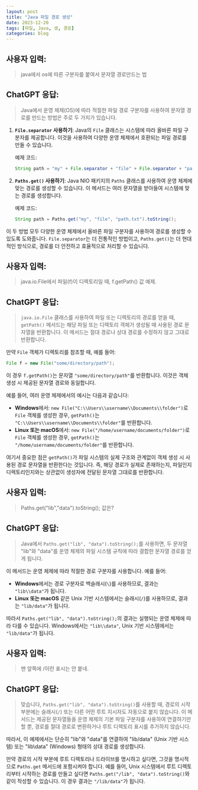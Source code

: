 ```yaml
---
layout: post
title: "Java 파일 경로 생성"
date: 2023-12-20
tags: [파일, Java, 생, 경로]
categories: blog
---
```


## 사용자 입력:
> java에서 os에  따른 구분자를 붙여서 문자열 경로만드는 법

## ChatGPT 응답:
> Java에서 운영 체제(OS)에 따라 적절한 파일 경로 구분자를 사용하여 문자열 경로를 만드는 방법은 주로 두 가지가 있습니다.

1. **`File.separator` 사용하기**: Java의 `File` 클래스는 시스템에 따라 올바른 파일 구분자를 제공합니다. 이것을 사용하여 다양한 운영 체제에서 호환되는 파일 경로를 만들 수 있습니다.

   예제 코드:
   ```java
   String path = "my" + File.separator + "file" + File.separator + "path.txt";
   ```

2. **`Paths.get()` 사용하기**: Java NIO 패키지의 `Paths` 클래스를 사용하여 운영 체제에 맞는 경로를 생성할 수 있습니다. 이 메서드는 여러 문자열을 받아들여 시스템에 맞는 경로를 생성합니다.

   예제 코드:
   ```java
   String path = Paths.get("my", "file", "path.txt").toString();
   ```

이 두 방법 모두 다양한 운영 체제에서 올바른 파일 구분자를 사용하여 경로를 생성할 수 있도록 도와줍니다. `File.separator`는 더 전통적인 방법이고, `Paths.get()`는 더 현대적인 방식으로, 경로를 더 안전하고 효율적으로 처리할 수 있습니다.

## 사용자 입력:
> java.io.File에서 파일(f)이 디렉토리일 때, f.getPath() 값 예제.

## ChatGPT 응답:
> `java.io.File` 클래스를 사용하여 파일 또는 디렉토리의 경로를 얻을 때, `getPath()` 메서드는 해당 파일 또는 디렉토리 객체가 생성될 때 사용된 경로 문자열을 반환합니다. 이 메서드는 절대 경로나 상대 경로를 수정하지 않고 그대로 반환합니다.

만약 `File` 객체가 디렉토리를 참조할 때, 예를 들어:

```java
File f = new File("some/directory/path");
```

이 경우 `f.getPath()`는 문자열 `"some/directory/path"`를 반환합니다. 이것은 객체 생성 시 제공된 문자열 경로와 동일합니다. 

예를 들어, 여러 운영 체제에서의 예시는 다음과 같습니다:

- **Windows**에서: `new File("C:\\Users\\username\\Documents\\folder")`로 `File` 객체를 생성한 경우, `getPath()`는 `"C:\\Users\\username\\Documents\\folder"`를 반환합니다.
- **Linux 또는 macOS**에서: `new File("/home/username/documents/folder")`로 `File` 객체를 생성한 경우, `getPath()`는 `"/home/username/documents/folder"`를 반환합니다.

여기서 중요한 점은 `getPath()`가 파일 시스템의 실제 구조와 관계없이 객체 생성 시 사용된 경로 문자열을 반환한다는 것입니다. 즉, 해당 경로가 실제로 존재하는지, 파일인지 디렉토리인지와는 상관없이 생성자에 전달된 문자열 그대로를 반환합니다.

## 사용자 입력:
> Paths.get("lib","data").toString(); 값은?

## ChatGPT 응답:
> Java에서 `Paths.get("lib", "data").toString();`를 사용하면, 두 문자열 "lib"와 "data"를 운영 체제의 파일 시스템 규칙에 따라 결합한 문자열 경로를 얻게 됩니다.

이 메서드는 운영 체제에 따라 적절한 경로 구분자를 사용합니다. 예를 들어:

- **Windows**에서는 경로 구분자로 백슬래시(`\`)를 사용하므로, 결과는 `"lib\\data"`가 됩니다.
- **Linux 또는 macOS** 같은 Unix 기반 시스템에서는 슬래시(`/`)를 사용하므로, 결과는 `"lib/data"`가 됩니다.

따라서 `Paths.get("lib", "data").toString();`의 결과는 실행되는 운영 체제에 따라 다를 수 있습니다. Windows에서는 `"lib\\data"`, Unix 기반 시스템에서는 `"lib/data"`가 됩니다.

## 사용자 입력:
> 맨 앞쪽에 /이런 표시는 안 붙네.

## ChatGPT 응답:
> 맞습니다, `Paths.get("lib", "data").toString()`를 사용할 때, 경로의 시작 부분에는 슬래시(`/`) 또는 다른 어떤 루트 지시자도 자동으로 붙지 않습니다. 이 메서드는 제공된 문자열들을 운영 체제의 기본 파일 구분자를 사용하여 연결하기만 할 뿐, 경로를 절대 경로로 변환하거나 루트 디렉토리 표시를 추가하지 않습니다.

따라서, 이 예제에서는 단순히 "lib"와 "data"를 연결하여 "lib/data" (Unix 기반 시스템) 또는 "lib\\data" (Windows) 형태의 상대 경로를 생성합니다.

만약 경로의 시작 부분에 루트 디렉토리나 드라이브를 명시하고 싶다면, 그것을 명시적으로 `Paths.get` 메서드에 포함시켜야 합니다. 예를 들어, Unix 시스템에서 루트 디렉토리부터 시작하는 경로를 만들고 싶다면 `Paths.get("/lib", "data").toString()`와 같이 작성할 수 있습니다. 이 경우 결과는 `"/lib/data"`가 됩니다.

